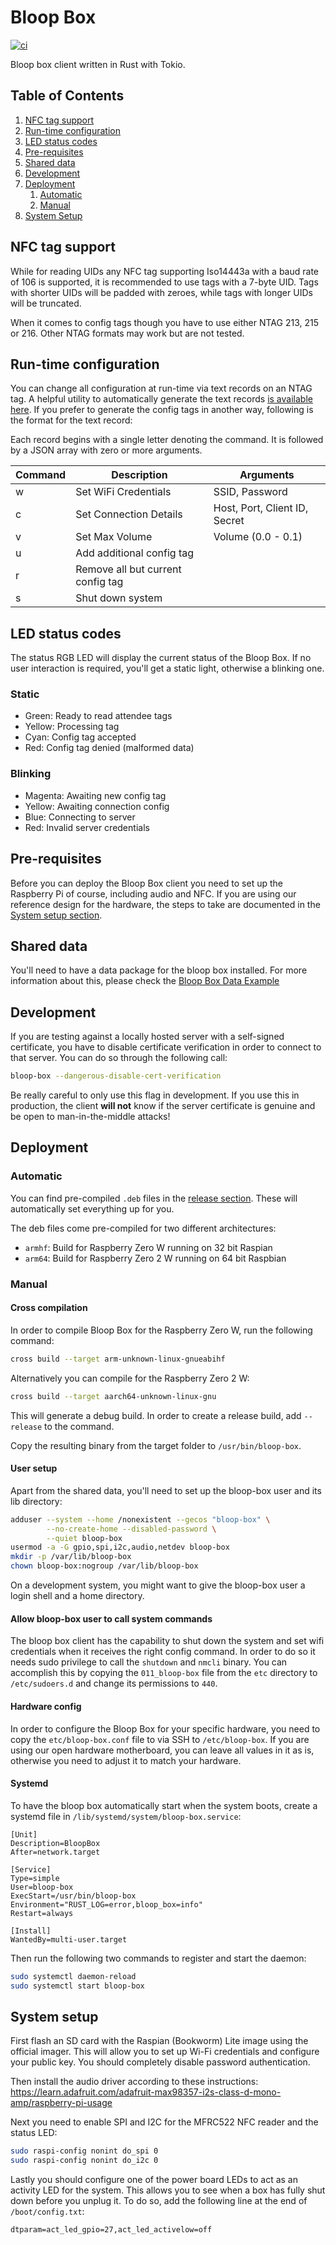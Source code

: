 # Bloop Box

[![ci](https://github.com/bloop-box/bloop-box-client/actions/workflows/ci.yml/badge.svg)](https://github.com/bloop-box/bloop-box-client/actions/workflows/ci.yml)

Bloop box client written in Rust with Tokio.

## Table of Contents

1. [NFC tag support](#nfc-tag-support)
2. [Run-time configuration](#run-time-configuration)
3. [LED status codes](#led-status-codes)
4. [Pre-requisites](#pre-requisites)
5. [Shared data](#shared-data)
6. [Development](#development)
7. [Deployment](#deployment)
   1. [Automatic](#automatic)
   2. [Manual](#manual)
8. [System Setup](#system-setup)

## NFC tag support

While for reading UIDs any NFC tag supporting Iso14443a with a baud rate of 106 is supported, it is recommended to use
tags with a 7-byte UID. Tags with shorter UIDs will be padded with zeroes, while tags with longer UIDs will be
truncated.

When it comes to config tags though you have to use either NTAG 213, 215 or 216. Other NTAG formats may work but are
not tested.

## Run-time configuration

You can change all configuration at run-time via text records on an NTAG tag. A helpful utility to automatically
generate the text records [is available here](https://github.com/bloop-box/bloop-box-config). If you prefer to generate
the config tags in another way, following is the format for the text record:

Each record begins with a single letter denoting the command. It is followed by a JSON array with zero or more
arguments.

| Command | Description                       | Arguments                     |
|---------|-----------------------------------|-------------------------------|
| w       | Set WiFi Credentials              | SSID, Password                |
| c       | Set Connection Details            | Host, Port, Client ID, Secret |
| v       | Set Max Volume                    | Volume (0.0 - 0.1)            |
| u       | Add additional config tag         |                               |
| r       | Remove all but current config tag |                               |
| s       | Shut down system                  |                               |

## LED status codes

The status RGB LED will display the current status of the Bloop Box. If no user interaction is required, you'll get a
static light, otherwise a blinking one.

### Static

- Green: Ready to read attendee tags
- Yellow: Processing tag
- Cyan: Config tag accepted
- Red: Config tag denied (malformed data)

### Blinking

- Magenta: Awaiting new config tag
- Yellow: Awaiting connection config
- Blue: Connecting to server
- Red: Invalid server credentials

## Pre-requisites

Before you can deploy the Bloop Box client you need to set up the Raspberry Pi of course, including audio and NFC. If
you are using our reference design for the hardware, the steps to take are documented in the
[System setup section](#system-setup).

## Shared data

You'll need to have a data package for the bloop box installed. For more information about this, please check the
[Bloop Box Data Example](https://github.com/bloop-box/bloop-box-data-example)

## Development

If you are testing against a locally hosted server with a self-signed certificate, you have to disable certificate
verification in order to connect to that server. You can do so through the following call:

```bash
bloop-box --dangerous-disable-cert-verification
```

Be really careful to only use this flag in development. If you use this in production, the client **will not** know if
the server certificate is genuine and be open to man-in-the-middle attacks!

## Deployment

### Automatic

You can find pre-compiled `.deb` files in the
[release section](https://github.com/bloop-box/bloop-box-client/releases). These will automatically set everything
up for you.

The deb files come pre-compiled for two different architectures:

- `armhf`: Build for Raspberry Zero W running on 32 bit Raspian
- `arm64`: Build for Raspberry Zero 2 W running on 64 bit Raspbian

### Manual

#### Cross compilation

In order to compile Bloop Box for the Raspberry Zero W, run the following command:

```bash
cross build --target arm-unknown-linux-gnueabihf
```

Alternatively you can compile for the Raspberry Zero 2 W:

```bash
cross build --target aarch64-unknown-linux-gnu
```

This will generate a debug build. In order to create a release build, add `--release` to the command.

Copy the resulting binary from the target folder to `/usr/bin/bloop-box`.

#### User setup

Apart from the shared data, you'll need to set up the bloop-box user and its lib directory:

```bash
adduser --system --home /nonexistent --gecos "bloop-box" \
        --no-create-home --disabled-password \
        --quiet bloop-box
usermod -a -G gpio,spi,i2c,audio,netdev bloop-box
mkdir -p /var/lib/bloop-box
chown bloop-box:nogroup /var/lib/bloop-box
```

On a development system, you might want to give the bloop-box user a login shell and a home directory.

#### Allow bloop-box user to call system commands

The bloop box client has the capability to shut down the system and set wifi credentials when it receives the right
config command. In order to do so it needs sudo privilege to call the `shutdown` and `nmcli` binary. You can accomplish
this by copying the `011_bloop-box` file from the `etc` directory to `/etc/sudoers.d` and change its permissions to
`440`.

#### Hardware config

In order to configure the Bloop Box for your specific hardware, you need to copy the `etc/bloop-box.conf` file to via
SSH to `/etc/bloop-box`. If you are using our open hardware motherboard, you can leave all values in it as is, otherwise
you need to adjust it to match your hardware.

#### Systemd

To have the bloop box automatically start when the system boots, create a systemd file in
`/lib/systemd/system/bloop-box.service`:

```
[Unit]
Description=BloopBox
After=network.target

[Service]
Type=simple
User=bloop-box
ExecStart=/usr/bin/bloop-box
Environment="RUST_LOG=error,bloop_box=info"
Restart=always

[Install]
WantedBy=multi-user.target
```

Then run the following two commands to register and start the daemon:

```bash
sudo systemctl daemon-reload
sudo systemctl start bloop-box
```

## System setup

First flash an SD card with the Raspian (Bookworm) Lite image using the official imager. This will allow you to set up 
Wi-Fi credentials and configure your public key. You should completely disable password authentication.

Then install the audio driver according to these instructions:
https://learn.adafruit.com/adafruit-max98357-i2s-class-d-mono-amp/raspberry-pi-usage

Next you need to enable SPI and I2C for the MFRC522 NFC reader and the status LED:

```bash
sudo raspi-config nonint do_spi 0
sudo raspi-config nonint do_i2c 0
```

Lastly you should configure one of the power board LEDs to act as an activity LED for the system. This allows you to see
when a box has fully shut down before you unplug it. To do so, add the following line at the end of `/boot/config.txt`:

```
dtparam=act_led_gpio=27,act_led_activelow=off
```
